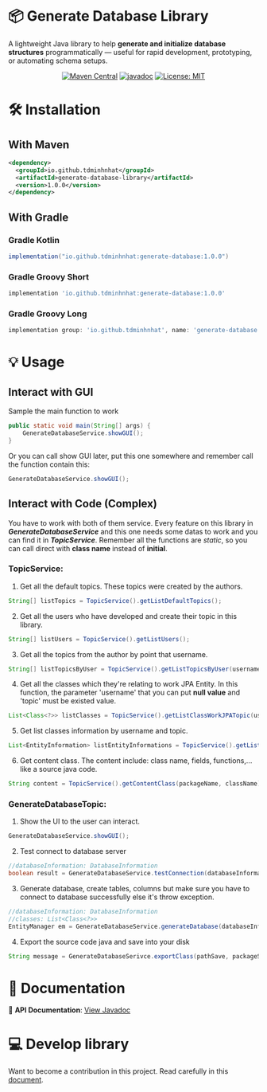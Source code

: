 # 📦 Generate Database Library

A lightweight Java library to help **generate and initialize database structures** programmatically — useful for rapid development, prototyping, or automating schema setups.

<div style="text-align: center;">

[![Maven Central](https://img.shields.io/maven-central/v/io.github.tdminhnhat/generate-database)](https://central.sonatype.com/artifact/io.github.tdminhnhat/generate-database)
[![javadoc](https://javadoc.io/badge2/io.github.tdminhnhat/generate-database/javadoc.svg)](https://javadoc.io/doc/io.github.tdminhnhat/generate-database)
[![License: MIT](https://img.shields.io/github/license/TDMinhNhat/generate-database-library)](https://github.com/TDMinhNhat/generate-database-library/blob/main/LICENSE)

</div>

# 🛠️ Installation

## With Maven

```xml
<dependency>
  <groupId>io.github.tdminhnhat</groupId>
  <artifactId>generate-database-library</artifactId>
  <version>1.0.0</version>
</dependency>
```

## With Gradle

### Gradle Kotlin
```groovy
implementation("io.github.tdminhnhat:generate-database:1.0.0")
```

### Gradle Groovy Short
```groovy
implementation 'io.github.tdminhnhat:generate-database:1.0.0'
```

### Gradle Groovy Long
```groovy
implementation group: 'io.github.tdminhnhat', name: 'generate-database', version: '1.0.0'
```

# 💡 Usage

## Interact with GUI

Sample the main function to work
```java
public static void main(String[] args) {
    GenerateDatabaseService.showGUI();
}
```

Or you can call show GUI later, put this one somewhere and remember call the function contain this:
```java
GenerateDatabaseService.showGUI();
```

## Interact with Code (Complex)

You have to work with both of them service. Every feature on this library in **_GenerateDatabaseService_** and this one needs some datas to work and you can find it in **_TopicService_**.
Remember all the functions are _static_, so you can call direct with **class name** instead of **initial**.

### TopicService:

1. Get all the default topics. These topics were created by the authors.
```java
String[] listTopics = TopicService().getListDefaultTopics();
```

2. Get all the users who have developed and create their topic in this library.
```java
String[] listUsers = TopicService().getListUsers();
```

3. Get all the topics from the author by point that username.
```java
String[] listTopicsByUser = TopicService().getListTopicsByUser(username);
```

4. Get all the classes which they're relating to work JPA Entity. In this function, the parameter 'username' that you can put **null value** and 'topic' must be existed value.
```java
List<Class<?>> listClasses = TopicService().getListClassWorkJPATopic(username, topic);
```

5. Get list classes information by username and topic.
```java
List<EntityInformation> listEntityInformations = TopicService().getListClassTopic(username, topic);
```

6. Get content class. The content include: class name, fields, functions,... like a source java code.
```java
String content = TopicService().getContentClass(packageName, className);
```

### GenerateDatabaseTopic:

1. Show the UI to the user can interact.
```java
GenerateDatabaseService.showGUI();
```

2. Test connect to database server
```java
//databaseInformation: DatabaseInformation
boolean result = GenerateDatabaseService.testConnection(databaseInformation);
```

3. Generate database, create tables, columns but make sure you have to connect to database successfully else it's throw exception.
```java
//databaseInformation: DatabaseInformation
//classes: List<Class<?>>
EntityManager em = GenerateDatabaseService.generateDatabase(databaseInformation, classes)
```

4. Export the source code java and save into your disk
```java
String message = GenerateDatabaseSerivce.exportClass(pathSave, packageScanning);
```

# 📄 Documentation
📖 **API Documentation**: [View Javadoc](https://javadoc.io/doc/io.github.tdminhnhat/generate-database)

# 💻 Develop library
Want to become a contribution in this project. Read carefully in this [document](DEVELOPMENT.md).
